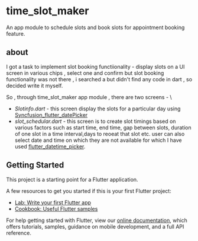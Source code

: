 # time_slot_maker

An app module to schedule slots and book slots for appointment booking feature.

## about 
I got a task to implement slot booking functiionality - display slots on a UI screen in various chips , select one and confirm but slot booking functionality was not there , i searched a but didn't find any code in dart , so decided write it myself.

So , through time_slot_maker app module , there are two screens - \ 
* _Slotinfo.dart_ - this screen display the slots for a particular day using [Syncfusion_flutter_datePicker](https://pub.dev/packages/syncfusion_flutter_datepicker)
* _slot_schedular.dart_ - this screen is to create slot timings based on various factors such as start time, end time, gap between slots, duration of one slot in a time interval,days to reoeat that slot etc. user can also select date and time on which they are not available for which I have used [flutter_datetime_picker](https://pub.dev/packages/flutter_datetime_picker).



## Getting Started

This project is a starting point for a Flutter application.

A few resources to get you started if this is your first Flutter project:

- [Lab: Write your first Flutter app](https://flutter.dev/docs/get-started/codelab)
- [Cookbook: Useful Flutter samples](https://flutter.dev/docs/cookbook)

For help getting started with Flutter, view our
[online documentation](https://flutter.dev/docs), which offers tutorials,
samples, guidance on mobile development, and a full API reference.

